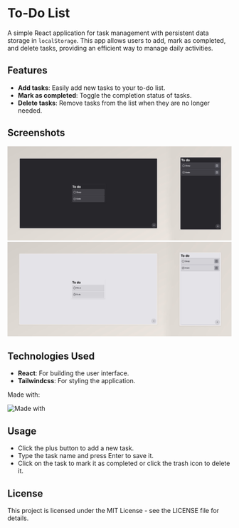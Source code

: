 # To-Do List

A simple React application for task management with persistent data storage in `localStorage`. This app allows users to
add, mark as completed, and delete tasks, providing an efficient way to manage daily activities.

## Features

-   **Add tasks**: Easily add new tasks to your to-do list.
-   **Mark as completed**: Toggle the completion status of tasks.
-   **Delete tasks**: Remove tasks from the list when they are no longer needed.

## Screenshots

![Dark theme screenshot](screenshots/screenshot-dark.jpeg) ![Light theme screenshot](screenshots/screenshot-light.jpeg)

## Technologies Used

-   **React**: For building the user interface.
-   **Tailwindcss**: For styling the application.

Made with:

![Made with](https://skillicons.dev/icons?i=react,tailwindcss,javascript)

## Usage

-   Click the plus button to add a new task.
-   Type the task name and press Enter to save it.
-   Click on the task to mark it as completed or click the trash icon to delete it.

## License

This project is licensed under the MIT License - see the LICENSE file for details.
